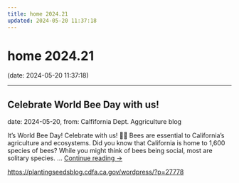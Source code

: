 ```yaml
---
title: home 2024.21
updated: 2024-05-20 11:37:18
---
```


# home 2024.21

(date: 2024-05-20 11:37:18)

---

## Celebrate World Bee Day with us!

date: 2024-05-20, from: Calfifornia Dept. Aggriculture blog

It&#8217;s World Bee Day! Celebrate with us! &#x1f41d;&#x1f33c; Bees are essential to California’s agriculture and ecosystems. Did you know that California is home to 1,600 species of bees? While you might think of bees being social, most are solitary species. &#8230; <a href="https://plantingseedsblog.cdfa.ca.gov/wordpress/?p=27778">Continue reading <span class="meta-nav">&#8594;</span></a> 

<https://plantingseedsblog.cdfa.ca.gov/wordpress/?p=27778>

